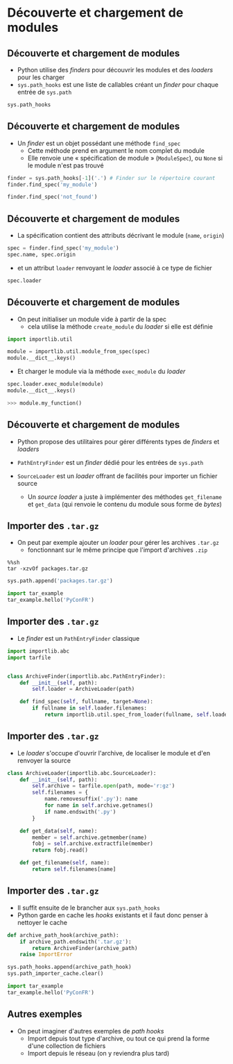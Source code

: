 # Découverte et chargement de modules

## Découverte et chargement de modules

- Python utilise des _finders_ pour découvrir les modules et des _loaders_ pour les charger
- `sys.path_hooks` est une liste de callables créant un _finder_ pour chaque entrée de `sys.path`

```python
sys.path_hooks
```

## Découverte et chargement de modules

- Un _finder_ est un objet possédant une méthode `find_spec`
    - Cette méthode prend en argument le nom complet du module
    - Elle renvoie une « spécification de module » (`ModuleSpec`), ou `None` si le module n'est pas trouvé

```python
finder = sys.path_hooks[-1]('.') # Finder sur le répertoire courant
finder.find_spec('my_module')
```

```python
finder.find_spec('not_found')
```

## Découverte et chargement de modules

- La spécification contient des attributs décrivant le module (`name`, `origin`)

```python
spec = finder.find_spec('my_module')
spec.name, spec.origin
```

- et un attribut `loader` renvoyant le _loader_ associé à ce type de fichier

```python
spec.loader
```

## Découverte et chargement de modules

- On peut initialiser un module vide à partir de la spec
    - cela utilise la méthode `create_module` du _loader_ si elle est définie

```python
import importlib.util

module = importlib.util.module_from_spec(spec)
module.__dict__.keys()
```
- Et charger le module via la méthode `exec_module` du _loader_

```python
spec.loader.exec_module(module)
module.__dict__.keys()
```

```python
>>> module.my_function()
```

## Découverte et chargement de modules

- Python propose des utilitaires pour gérer différents types de _finders_ et _loaders_
- `PathEntryFinder` est un _finder_ dédié pour les entrées de `sys.path`

- `SourceLoader` est un _loader_ offrant de facilités pour importer un fichier source
    - Un _source loader_ a juste à implémenter des méthodes `get_filename` et `get_data` (qui renvoie le contenu du module sous forme de _bytes_)

## Importer des `.tar.gz`

- On peut par exemple ajouter un _loader_ pour gérer les archives `.tar.gz`
    - fonctionnant sur le même principe que l'import d'archives `.zip`

```shell
%%sh
tar -xzvOf packages.tar.gz
```

```python
sys.path.append('packages.tar.gz')

import tar_example
tar_example.hello('PyConFR')
```

## Importer des `.tar.gz`

- Le _finder_ est un `PathEntryFinder` classique

```python
import importlib.abc
import tarfile


class ArchiveFinder(importlib.abc.PathEntryFinder):
    def __init__(self, path):
        self.loader = ArchiveLoader(path)

    def find_spec(self, fullname, target=None):
        if fullname in self.loader.filenames:
            return importlib.util.spec_from_loader(fullname, self.loader)
```

## Importer des `.tar.gz`

- Le _loader_ s'occupe d'ouvrir l'archive, de localiser le module et d'en renvoyer la source

```python
class ArchiveLoader(importlib.abc.SourceLoader):
    def __init__(self, path):
        self.archive = tarfile.open(path, mode='r:gz')
        self.filenames = {
            name.removesuffix('.py'): name
            for name in self.archive.getnames()
            if name.endswith('.py')
        }

    def get_data(self, name):
        member = self.archive.getmember(name)
        fobj = self.archive.extractfile(member)
        return fobj.read()

    def get_filename(self, name):
        return self.filenames[name]
```

## Importer des `.tar.gz`

- Il suffit ensuite de le brancher aux `sys.path_hooks`
- Python garde en cache les _hooks_ existants et il faut donc penser à nettoyer le cache

```python
def archive_path_hook(archive_path):
    if archive_path.endswith('.tar.gz'):
        return ArchiveFinder(archive_path)
    raise ImportError

sys.path_hooks.append(archive_path_hook)
sys.path_importer_cache.clear()
```

```python
import tar_example
tar_example.hello('PyConFR')
```

## Autres exemples

- On peut imaginer d'autres exemples de _path hooks_
    - Import depuis tout type d'archive, ou tout ce qui prend la forme d'une collection de fichiers
    - Import depuis le réseau (on y reviendra plus tard)
